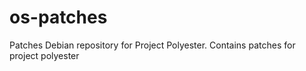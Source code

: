 # os-patches
Patches Debian repository for Project Polyester. Contains patches for project polyester
